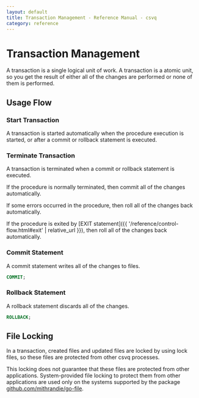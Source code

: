 ```yaml
---
layout: default
title: Transaction Management - Reference Manual - csvq
category: reference
---
```


# Transaction Management

A transaction is a single logical unit of work.
A transaction is a atomic unit, so you get the result of either all of the changes are performed or none of them is performed.

## Usage Flow

### Start Transaction

A transaction is started automatically when the procedure execution is started, or after a commit or rollback statement is executed.


### Terminate Transaction

A transaction is terminated when a commit or rollback statement is executed.

If the procedure is normally terminated, then commit all of the changes automatically.

If some errors occurred in the procedure, then roll all of the changes back automatically.

If the procedure is exited by [EXIT statement]({{ '/reference/control-flow.html#exit' | relative_url }}), then roll all of the changes back automatically.

### Commit Statement

A commit statement writes all of the changes to files.

```sql
COMMIT;
```

### Rollback Statement

A rollback statement discards all of the changes.

```sql
ROLLBACK;
```

## File Locking

In a transaction, created files and updated files are locked by using lock files, so these files are protected from other csvq processes.

This locking does not guarantee that these files are protected from other applications.
System-provided file locking to protect them from other applications are used only on the systems supported by the package [github.com/mithrandie/go-file](https://github.com/mithrandie/go-file).
